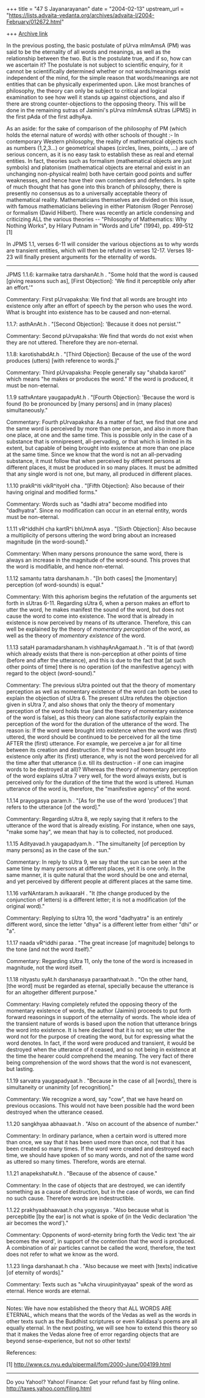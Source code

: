 +++
title = "47 S Jayanarayanan"
date = "2004-02-13"
upstream_url = "https://lists.advaita-vedanta.org/archives/advaita-l/2004-February/012672.html"

+++
[Archive link](https://lists.advaita-vedanta.org/archives/advaita-l/2004-February/012672.html)

In the previous posting, the basic postulate of pUrva mImAmsA (PM) was
said to be the eternality of all words and meanings, as well as the
relationship between the two. But is the postulate true, and if so, how
can we ascertain it? The postulate is not subject to scientific
enquiry, for it cannot be scientifically determined whether or not
words/meanings exist independent of the mind, for the simple reason
that words/meanings are not entities that can be physically
experimented upon. Like most branches of philosophy, the theory can
only be subject to critical and logical examination to see how well it
stands up against objections, and also if there are strong
counter-objections to the opposing theory. This will be done in the
remaining sutras of Jaimini's pUrva mImAmsA sUtras (JPMS) in the first
pAda of the first adhyAya. 

As an aside: for the sake of comparison of the philosophy of PM (which
holds the eternal nature of words) with other schools of thought :-
In contemporary Western philosophy, the reality of mathematical objects
such as numbers (1,2,3...) or geometrical shapes (circles, lines,
points, ...) are of serious concern, as it is no easy task to establish
these as real and eternal entities. In fact, theories such as formalism
(mathematical objects are just symbols) and platonism (mathematical
objects are eternal and exist in an unchanging non-physical realm) both
have certain good points and suffer weaknesses, and hence have their
own contenders and defenders. In spite of much thought that has gone
into this branch of philosophy, there is presently no consensus as to a
universally acceptable theory of mathematical reality. Mathematicians
themselves are divided on this issue, with famous mathematicians
believing in either Platonism (Roger Penrose) or formalism (David
Hilbert). There was recently an article condensing and criticizing ALL
the various theories -- "Philosophy of Mathematics: Why Nothing Works",
by Hilary Putnam in "Words and Life" (1994), pp. 499-512 [1]


In JPMS 1.1, verses 6-11 will consider the various objections as to why
words are transient entities, which will then be refuted in verses
12-17. Verses 18-23 will finally present arguments for the eternality
of words.

----------------------------------------------------------------------

JPMS 1.1.6: 
karmaike tatra darshanAt.h .
"Some hold that the word is caused [giving reasons such as], 
[First Objection]: 'We find it perceptible only after an effort.'"

Commentary:
First pUrvapaksha: We find that all words are brought into existence
only after an effort of speech by the person who uses the word. What is
brought into existence has to be caused and non-eternal. 


1.1.7:
asthAnAt.h .
"[Second Objection]: 'Because it does not persist.'"

Commentary:
Second pUrvapaksha: We find that words do not exist when they are not
uttered. Therefore they are non-eternal.


1.1.8:
karotishabdAt.h .
"[Third Objection]: Because of the use of the word produces (utters)
[with reference to words.]"

Commentary:
Third pUrvapaksha: People generally say "shabda karoti" which means "he
makes or produces the word." If the word is produced, it must be
non-eternal.


1.1.9
sattvAntare yaugapadyAt.h .
"[Fourth Objection]: 'Because the word is found (to be pronounced by
[many persons] and in (many places) simultaneously."

Commentary:
Fourth pUrvapaksha: As a matter of fact, we find that one and the same
word is perceived by more than one person, and also in more than one
place, at one and the same time. This is possible only in the case of a
substance that is omnipresent, all-pervading, or that which is limited
in its extent, but capable of being brought into existence at more than
one place at the same time. Since we know that the word is not an
all-pervading substance, it must follow that when perceived by
different persons at different places, it must be produced in so many
places. It must be admitted that any single word is not one, but many,
all produced in different places.


1.1.10
prakR^iti vikR^ityoH cha . 
"[Fifth Objection]: Also because of their having original and modified
forms."

Commentary:
Words such as "dadhi atra" become modified into "dadhyatra". Since no
modification can occur in an eternal entity, words must be non-eternal.


1.1.11
vR^iddhiH cha kartR^i bhUmnA asya .
"[Sixth Objection]: Also because a multiplicity of persons uttering the
word bring about an increased magnitude (in the word-sound)."

Commentary:
When many persons pronounce the same word, there is always an increase
in the magnitude of the word-sound. This proves that the word is
modifiable, and hence non-eternal. 


1.1.12
samantu tatra darshanam.h .
"[In both cases] the [momentary] perception (of word-sounds) is equal."

Commentary:
With this aphorism begins the refutation of the arguments set forth in
sUtras 6-11. Regarding sUtra 6, when a person makes an effort to utter
the word, he makes manifest the sound of the word, but does not cause
the word to come into existence. The word that is already in existence
is now perceived by means of its utterance. Therefore, this can well be
explained by the theory of *momentary perception* of the word, as well
as the theory of *momentary existence* of the word.


1.1.13
sataH paramadarshanam.h vishhayAnAgamaat.h .
"It is of that (word) which already exists that there is non-perception
at other points of time (before and after the utterance), and this is
due to the fact that [at such other points of time] there is no
operation (of the manifestive agency) with regard to the object
(word-sound)."

Commentary:
The previous sUtra pointed out that the theory of momentary perception
as well as momentary existence of the word can both be used to explain
the objection of sUtra 6. The present sUtra refutes the objection given
in sUtra 7, and also shows that only the theory of momentary perception
of the word holds true (and the theory of momentary existence of the
word is false), as this theory can alone satisfactorily explain the
perception of the word for the duration of the utterance of the word.
The reason is: If the word were brought into existence when the word
was (first) uttered, the word should be continued to be perceived for
all the time AFTER the (first) utterance. For example, we perceive a
jar for all time between its creation and destruction. If the word had
been brought into existence only after its (first) utterance, why is
not the word perceived for all the time after that utterance (i.e. till
its destruction - if one can imagine words to be destroyed at all)? 
Whereas the theory of momentary perception of the word explains sUtra 7
very well, for the word always exists, but is perceived only for the
duration of the time that the word is uttered. Human utterance of the
word is, therefore, the "manifestive agency" of the word. 


1.1.14
prayogasya param.h .
"[As for the use of the word 'produces'] that refers to the utterance
[of the word]."

Commentary:
Regarding sUtra 8, we reply saying that it refers to the utterance of
the word that is already existing. For instance, when one says, "make
some hay", we mean that hay is to collected, not produced.


1.1.15
Adityavad.h yaugapadyam.h .
"The simultaneity [of perception by many persons] as in the case of the
sun."

Commentary:
In reply to sUtra 9, we say that the sun can be seen at the same time
by many persons at different places, yet it is one only. In the same
manner, it is quite natural that the word should be one and eternal,
and yet perceived by different people at different places at the same
time.


1.1.16
varNAntaram.h avikaaraH . 
"It (the change produced by the conjunction of letters) is a different
letter; it is not a modification (of the original word)."

Commentary:
Replying to sUtra 10, the word "dadhyatra" is an entirely different
word, since the letter "dhya" is a different letter from either "dhi"
or "a".


1.1.17
naada vR^iddhi paraa .
"The great increase [of magnitude] belongs to the tone (and not the
word itself)."

Commentary:
Regarding sUtra 11, only the tone of the word is increased in
magnitude, not the word itself. 


1.1.18
nityastu syAt.h darshanasya paraarthatvaat.h .
"On the other hand, [the word] must be regarded as eternal, specially
because the utterance is for an altogether different purpose."

Commentary:
Having completely refuted the opposing theory of the momentary
existence of words, the author (Jaimini) proceeds to put forth forward
reasonings in support of the eternality of words. The whole idea of the
transient nature of words is based upon the notion that utterance
brings the word into existence. It is here declared that it is not so;
we utter the word not for the purpose of creating the word, but for
expressing what the word denotes. In fact, if the word were produced
and transient, it would be destroyed when the utterance of it ceased,
and so not being in existence at the time the hearer could comprehend
the meaning. The very fact of there being comprehension of the word
shows that the word is not evanescent, but lasting. 


1.1.19
sarvatra yaugapadyaat.h .
"Because in the case of all [words], there is simultaneity or unanimity
[of recognition]."

Commentary:
We recognize a word, say "cow", that we have heard on previous
occasions. This would not have been possible had the word been
destroyed when the utterance ceased. 


1.1.20
sangkhyaa abhaavaat.h .
"Also on account of the absence of number."

Commentary:
In ordinary parlance, when a certain word is uttered more than once, we
say that it has been used more than once, not that it has been created
so many times. If the word were created and destroyed each time, we
should have spoken of so many words, and not of the same word as
uttered so many times. Therefore, words are eternal. 


1.1.21
anapekshatvAt.h .
"Because of the absence of cause."

Commentary:
In the case of objects that are destroyed, we can identify something as
a cause of destruction, but in the case of words, we can find no such
cause. Therefore words are indestructible. 


1.1.22
prakhyaabhaavaat.h cha yogyasya .
"Also because what is percepbitle [by the ear] is not what is spoke of
(in the Vedic declaration 'the air becomes the word')."

Commentary:
Opponents of word-eternity bring forth the Vedic text 'the air becomes
the word', in support of the contention that the word is produced. A
combination of air particles cannot be called the word, therefore, the
text does not refer to what we know as the word. 


1.1.23
linga darshanaat.h cha .
"Also because we meet with [texts] indicative [of eternity of words]."

Commentary:
Texts such as "vAcha viruupinityayaa" speak of the word as eternal.
Hence words are eternal.

----------------------------------------------------------------------

Notes: We have now established the theory that ALL WORDS ARE ETERNAL,
which means that the words of the Vedas as well as the words in other
texts such as the Buddhist scriptures or even Kalidasa's poems are all
equally eternal. In the next posting, we will see how to extend this
theory so that it makes the Vedas alone free of error regarding objects
that are beyond sense-experience, but not so other texts!

References:

[1] http://www.cs.nyu.edu/pipermail/fom/2000-June/004199.html

__________________________________
Do you Yahoo!?
Yahoo! Finance: Get your refund fast by filing online.
http://taxes.yahoo.com/filing.html


